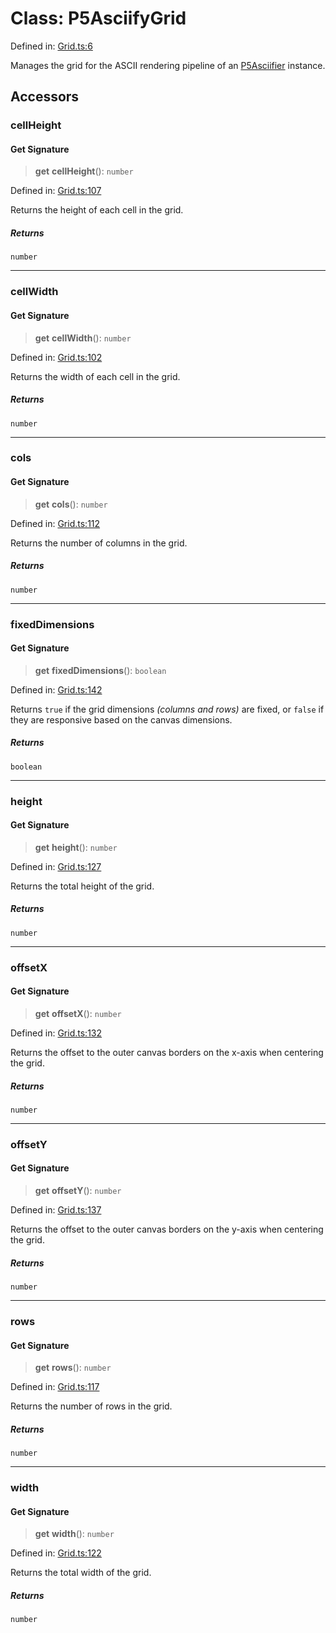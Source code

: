# Class: P5AsciifyGrid

Defined in: [Grid.ts:6](https://github.com/humanbydefinition/p5.asciify/blob/f7ea3aaf85f74af4820425d6e8a41eecf5d02d32/src/lib/Grid.ts#L6)

Manages the grid for the ASCII rendering pipeline of an [P5Asciifier](P5Asciifier.md) instance.

## Accessors

### cellHeight

#### Get Signature

> **get** **cellHeight**(): `number`

Defined in: [Grid.ts:107](https://github.com/humanbydefinition/p5.asciify/blob/f7ea3aaf85f74af4820425d6e8a41eecf5d02d32/src/lib/Grid.ts#L107)

Returns the height of each cell in the grid.

##### Returns

`number`

---

### cellWidth

#### Get Signature

> **get** **cellWidth**(): `number`

Defined in: [Grid.ts:102](https://github.com/humanbydefinition/p5.asciify/blob/f7ea3aaf85f74af4820425d6e8a41eecf5d02d32/src/lib/Grid.ts#L102)

Returns the width of each cell in the grid.

##### Returns

`number`

---

### cols

#### Get Signature

> **get** **cols**(): `number`

Defined in: [Grid.ts:112](https://github.com/humanbydefinition/p5.asciify/blob/f7ea3aaf85f74af4820425d6e8a41eecf5d02d32/src/lib/Grid.ts#L112)

Returns the number of columns in the grid.

##### Returns

`number`

---

### fixedDimensions

#### Get Signature

> **get** **fixedDimensions**(): `boolean`

Defined in: [Grid.ts:142](https://github.com/humanbydefinition/p5.asciify/blob/f7ea3aaf85f74af4820425d6e8a41eecf5d02d32/src/lib/Grid.ts#L142)

Returns `true` if the grid dimensions _(columns and rows)_ are fixed, or `false` if they are responsive based on the canvas dimensions.

##### Returns

`boolean`

---

### height

#### Get Signature

> **get** **height**(): `number`

Defined in: [Grid.ts:127](https://github.com/humanbydefinition/p5.asciify/blob/f7ea3aaf85f74af4820425d6e8a41eecf5d02d32/src/lib/Grid.ts#L127)

Returns the total height of the grid.

##### Returns

`number`

---

### offsetX

#### Get Signature

> **get** **offsetX**(): `number`

Defined in: [Grid.ts:132](https://github.com/humanbydefinition/p5.asciify/blob/f7ea3aaf85f74af4820425d6e8a41eecf5d02d32/src/lib/Grid.ts#L132)

Returns the offset to the outer canvas borders on the x-axis when centering the grid.

##### Returns

`number`

---

### offsetY

#### Get Signature

> **get** **offsetY**(): `number`

Defined in: [Grid.ts:137](https://github.com/humanbydefinition/p5.asciify/blob/f7ea3aaf85f74af4820425d6e8a41eecf5d02d32/src/lib/Grid.ts#L137)

Returns the offset to the outer canvas borders on the y-axis when centering the grid.

##### Returns

`number`

---

### rows

#### Get Signature

> **get** **rows**(): `number`

Defined in: [Grid.ts:117](https://github.com/humanbydefinition/p5.asciify/blob/f7ea3aaf85f74af4820425d6e8a41eecf5d02d32/src/lib/Grid.ts#L117)

Returns the number of rows in the grid.

##### Returns

`number`

---

### width

#### Get Signature

> **get** **width**(): `number`

Defined in: [Grid.ts:122](https://github.com/humanbydefinition/p5.asciify/blob/f7ea3aaf85f74af4820425d6e8a41eecf5d02d32/src/lib/Grid.ts#L122)

Returns the total width of the grid.

##### Returns

`number`
